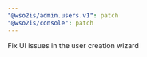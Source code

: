 ```yaml
---
"@wso2is/admin.users.v1": patch
"@wso2is/console": patch
---
```


Fix UI issues in the user creation wizard
